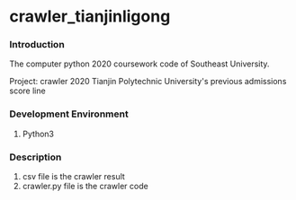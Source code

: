 # crawler_tianjinligong

### Introduction
The computer python 2020 coursework code of Southeast University.

Project: crawler 2020 Tianjin Polytechnic University's previous admissions score line


### Development Environment
1. Python3

### Description

1. csv file is the crawler result
2. crawler.py file is the crawler code
